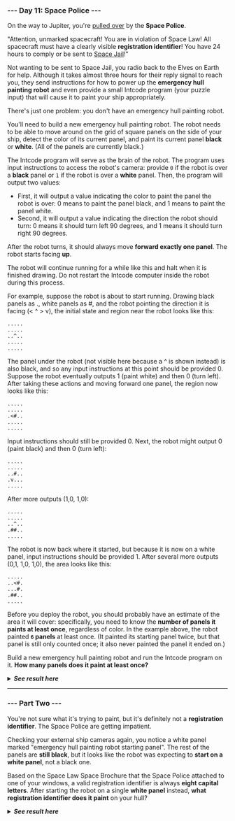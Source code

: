 ### --- Day 11: Space Police ---

On the way to Jupiter, you're [pulled over](https://www.youtube.com/watch?v=KwY28rpyKDE) by the **Space Police**.

"Attention, unmarked spacecraft! You are in violation of Space Law! All
 spacecraft must have a clearly visible **registration identifier**! You have 24 
 hours to comply or be sent to [Space Jail](https://www.youtube.com/watch?v=BVn1oQL9sWg&t=5)!"

Not wanting to be sent to Space Jail, you radio back to the Elves on Earth
 for help. Although it takes almost three hours for their reply signal to
 reach you, they send instructions for how to power up the **emergency hull
 painting robot** and even provide a small Intcode program (your puzzle input) 
 that will cause it to paint your ship appropriately.

There's just one problem: you don't have an emergency hull painting robot.

You'll need to build a new emergency hull painting robot. The robot needs
 to be able to move around on the grid of square panels on the side of your 
 ship, detect the color of its current panel, and paint its current panel 
 **black** or **white**. (All of the panels are currently black.)

The Intcode program will serve as the brain of the robot. The program uses 
input instructions to access the robot's camera: provide `0` if the robot is 
over a **black** panel or `1` if the robot is over a **white** panel. Then,
 the program will output two values:

- First, it will output a value indicating the color to paint the panel the robot is over: 0 means to paint the panel black, and 1 means to paint the panel white.
- Second, it will output a value indicating the direction the robot should turn: 0 means it should turn left 90 degrees, and 1 means it should turn right 90 degrees.

After the robot turns, it should always move **forward exactly one panel**. The
 robot starts facing **up**.

The robot will continue running for a while like this and halt when it is finished drawing. Do not restart the Intcode computer inside the robot during this process.

For example, suppose the robot is about to start running. Drawing black panels as ., white panels as #, and the robot pointing the direction it is facing (< ^ > v), the initial state and region near the robot looks like this:

	.....
	.....
	..^..
	.....
	.....
	
The panel under the robot (not visible here because a ^ is shown instead) is also black, and so any input instructions at this point should be provided 0. Suppose the robot eventually outputs 1 (paint white) and then 0 (turn left). After taking these actions and moving forward one panel, the region now looks like this:

	.....
	.....
	.<#..
	.....
	.....
	
Input instructions should still be provided 0. Next, the robot might output 0 (paint black) and then 0 (turn left):

	.....
	.....
	..#..
	.v...
	.....
	
After more outputs (1,0, 1,0):

	.....
	.....
	..^..
	.##..
	.....

The robot is now back where it started, but because it is now on a white panel, input instructions should be provided 1. After several more outputs (0,1, 1,0, 1,0), the area looks like this:

	.....
	..<#.
	...#.
	.##..
	.....

Before you deploy the robot, you should probably have an estimate of the
 area it will cover: specifically, you need to know the **number of panels it 
 paints at least once**, regardless of color. In the example above, the robot 
 painted **`6` panels** at least once. (It painted its starting panel twice, but 
 that panel is still only counted once; it also never painted the panel it 
 ended on.)

Build a new emergency hull painting robot and run the Intcode program on 
it. **How many panels does it paint at least once?**

<details>
  <summary><strong><em>See result here</em></strong></summary>
	Your puzzle answer was <strong><em>2016</em></strong>.
</details>

---

### --- Part Two ---
You're not sure what it's trying to paint, but it's definitely not a 
**registration identifier**. The Space Police are getting impatient.

Checking your external ship cameras again, you notice a white panel marked 
"emergency hull painting robot starting panel". The rest of the panels are
 **still black**, but it looks like the robot was expecting to **start on a white
 panel**, not a black one.

Based on the Space Law Space Brochure that the Space Police attached to one 
of your windows, a valid registration identifier is always **eight capital 
letters**. After starting the robot on a single **white panel** instead, **what 
registration identifier does it paint** on your hull?

<details>
  <summary><strong><em>See result here</em></strong></summary>
	Your puzzle answer was <strong><em>RAPRCBPH</em></strong>.
</details>